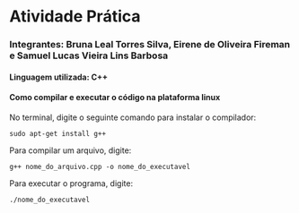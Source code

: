# Atividade Prática

### Integrantes: Bruna Leal Torres Silva, Eirene de Oliveira Fireman e Samuel Lucas Vieira Lins Barbosa

#### Linguagem utilizada: C++

#### Como compilar e executar o código na plataforma linux

No terminal, digite o seguinte comando para instalar o compilador:

```sudo apt-get install g++```

Para compilar um arquivo, digite:

```g++ nome_do_arquivo.cpp -o nome_do_executavel```

Para executar o programa, digite:

```./nome_do_executavel```

